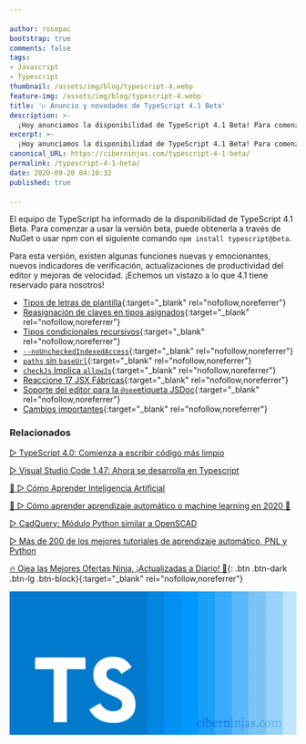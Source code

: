 ```yaml
---

author: rosepac
bootstrap: true
comments: false
tags:
- Javascript
- Typescript
thumbnail: /assets/img/blog/typescript-4.webp
feature-img: /assets/img/blog/typescript-4.webp
title: '▷ Anuncio y novedades de TypeScript 4.1 Beta'
description: >-
  ¡Hoy anunciamos la disponibilidad de TypeScript 4.1 Beta! Para comenzar a usar la versión beta, puede obtenerla a través de NuGet o usar npm.
excerpt: >-
  ¡Hoy anunciamos la disponibilidad de TypeScript 4.1 Beta! Para comenzar a usar la versión beta, puede obtenerla a través de NuGet o usar npm.
canonical_URL: https://ciberninjas.com/typescript-4-1-beta/
permalink: /typescript-4-1-beta/
date: 2020-09-20 04:10:32
published: true

---
```


El equipo de TypeScript ha informado de la disponibilidad de TypeScript 4.1 Beta. Para comenzar a usar la versión beta, puede obtenerla a través de NuGet o usar npm con el siguiente comando `npm install typescript@beta`.

Para esta versión, existen algunas funciones nuevas y emocionantes, nuevos indicadores de verificación, actualizaciones de productividad del editor y mejoras de velocidad. ¡Echemos un vistazo a lo que 4.1 tiene reservado para nosotros!

- [Tipos de letras de plantilla](https://devblogs.microsoft.com/typescript/announcing-typescript-4-1-beta/#template-literal-types){:target="_blank" rel="nofollow,noreferrer"}
- [Reasignación de claves en tipos asignados](https://devblogs.microsoft.com/typescript/announcing-typescript-4-1-beta/#key-remapping-mapped-types){:target="_blank" rel="nofollow,noreferrer"}
- [Tipos condicionales recursivos](https://devblogs.microsoft.com/typescript/announcing-typescript-4-1-beta/#recursive-conditional-types){:target="_blank" rel="nofollow,noreferrer"}
- [`--noUncheckedIndexedAccess`](https://devblogs.microsoft.com/typescript/announcing-typescript-4-1-beta/#no-unchecked-indexed-access){:target="_blank" rel="nofollow,noreferrer"}
- [`paths` sin `baseUrl`](https://devblogs.microsoft.com/typescript/announcing-typescript-4-1-beta/#template-literal-types){:target="_blank" rel="nofollow,noreferrer"}
- [`checkJs` Implica `allowJs`](https://devblogs.microsoft.com/typescript/announcing-typescript-4-1-beta/#checkjs-implies-allowjs){:target="_blank" rel="nofollow,noreferrer"}
- [Reaccione 17 JSX Fábricas](https://devblogs.microsoft.com/typescript/announcing-typescript-4-1-beta/#jsx-factories){:target="_blank" rel="nofollow,noreferrer"}
- [Soporte del editor para la `@see`etiqueta JSDoc](https://devblogs.microsoft.com/typescript/announcing-typescript-4-1-beta/#jsdoc-see-tag){:target="_blank" rel="nofollow,noreferrer"}
- [Cambios importantes](https://devblogs.microsoft.com/typescript/announcing-typescript-4-1-beta/#breaking-changes){:target="_blank" rel="nofollow,noreferrer"}

### **Relacionados** <!-- omit in toc -->
<!-- https://www.infoworld.com/article/3572553/what-is-computer-vision-ai-for-images-and-video.html#tk.rss_all -->

[▷ TypeScript 4.0: Comienza a escribir código más limpio](https://ciberninjas.com/typescript-codigo-limpio/)

[▷ Visual Studio Code 1.47: Ahora se desarrolla en Typescript](https://ciberninjas.com/visual-studio-code-1-47/)

[🧠 ▷ Cómo Aprender Inteligencia Artificial](https://ciberninjas.com/inteligencia-artificial/)

[🥇 ▷ Cómo aprender aprendizaje automático o machine learning en 2020 🤖](https://ciberninjas.com/que-aprender-sobre-machine-learning-2020/)

[▷ CadQuery: Módulo Python similar a OpenSCAD](https://ciberninjas.com/biblioteca%20impresoras%203d/2020/01/28/impresiones-3d-modulo-python-cadquery.html)

[▷ Más de 200 de los mejores tutoriales de aprendizaje automático, PNL y Python](https://ciberninjas.com/aprendizaje-automatico-cursos-ingles/)

[🔥 Ojea las Mejores Ofertas Ninja, ¡Actualizadas a Diario! 🎁](https://www.amazon.es/shop/cibercursos){: .btn .btn-dark .btn-lg .btn-block}{:target="_blank" rel="nofollow,noreferrer"}

![TypeScript 4.0: Comienza a escribir código más limpio y transparente](/assets/img/blog/typescript-4.webp "TypeScript 4.0: Comienza a escribir código más limpio y transparente")